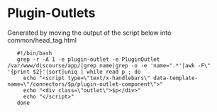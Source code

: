 # Plugin-Outlets

Generated by moving the output of the script below into common/head_tag.html
```
   #!/bin/bash
   grep -r -A 1 -e plugin-outlet -e PluginOutlet /var/www/discourse/app/|grep name|grep -o -e 'name=".*'|awk -F\" '{print $2}'|sort|uniq | while read p ; do
     echo "<script type=\"text/x-handlebars\" data-template-name=\"/connectors/$p/plugin-outlet-component\">"
     echo "<div class=\"outlet\">$p</div>"
     echo "</script>"
   done
```

